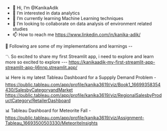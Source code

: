 - 👋 Hi, I’m @KanikaAdik
- 👀 I’m interested in data analytics
- 🌱 I’m currently learning Machine Learning techniques
- 💞️ I’m looking to collaborate on data analysis of environment related studies
- 📫 How to reach me https://www.linkedin.com/in/kanika-adik/


:link: Following are some of my implementations and learnings -- 

:part_alternation_mark: So excited to share my first Streamlit app, i need to explore and learn more so excited to explore --- 
https://kanikaadik-my-first-streamlit-app-streamlit-app-lj6nnp.streamlit.app/

:bar_chart: Here is my latest Tableau Dashboard for a Suppply Demand Problem - 
https://public.tableau.com/app/profile/kanika3619/viz/Book1_16699358354430/SalesbyCategoryandMarket
https://public.tableau.com/app/profile/kanika3619/viz/RegionalSalesbyProductCategory/RetailerDashboard

:bar_chart: Tableau Dashboard for Meteorite Fall - 
https://public.tableau.com/app/profile/kanika3619/viz/Assignment-Tableau_16693500503330/MeteoriteInsights

<!---
KanikaAdik/KanikaAdik is a ✨ special ✨ repository because its `README.md` (this file) appears on your GitHub profile.
You can click the Preview link to take a look at your changes.
--->
